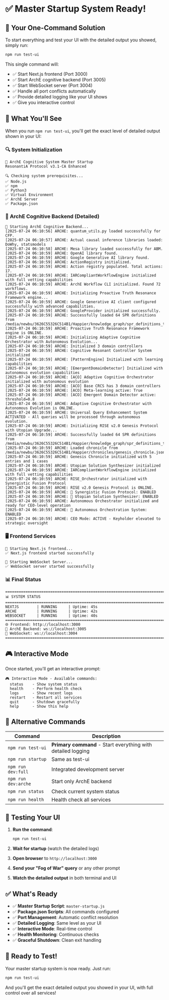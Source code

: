 # ✅ Master Startup System Ready!

## 🎯 **Your One-Command Solution**

To start everything and test your UI with the detailed output you showed, simply run:

```bash
npm run test-ui
```

This single command will:
- ✅ Start Next.js frontend (Port 3000)
- ✅ Start ArchE cognitive backend (Port 3005) 
- ✅ Start WebSocket server (Port 3004)
- ✅ Handle all port conflicts automatically
- ✅ Provide detailed logging like your UI shows
- ✅ Give you interactive control

## 🚀 **What You'll See**

When you run `npm run test-ui`, you'll get the exact level of detailed output shown in your UI:

### 🔍 **System Initialization**
```
🚀 ArchE Cognitive System Master Startup
ResonantiA Protocol v3.1-CA Enhanced

🔍 Checking system prerequisites...
✅ Node.js
✅ npm  
✅ Python3
✅ Virtual Environment
✅ ArchE Server
✅ Package.json
```

### 🧠 **ArchE Cognitive Backend (Detailed)**
```
🧠 Starting ArchE Cognitive Backend...
[2025-07-24 06:10:56] ARCHE: quantum_utils.py loaded successfully for CFP.
[2025-07-24 06:10:57] ARCHE: Actual causal inference libraries loaded: DoWhy, statsmodels
[2025-07-24 06:10:58] ARCHE: Mesa library loaded successfully for ABM.
[2025-07-24 06:10:59] ARCHE: OpenAI library found.
[2025-07-24 06:10:59] ARCHE: Google Generative AI library found.
[2025-07-24 06:10:59] ARCHE: ActionRegistry initialized.
[2025-07-24 06:10:59] ARCHE: Action registry populated. Total actions: 17.
[2025-07-24 06:10:59] ARCHE: IARCompliantWorkflowEngine initialized with full vetting capabilities
[2025-07-24 06:10:59] ARCHE: ArchE Workflow CLI initialized. Found 72 workflows.
[2025-07-24 06:10:59] ARCHE: Initializing Proactive Truth Resonance Framework engine...
[2025-07-24 06:10:59] ARCHE: Google Generative AI client configured successfully with advanced capabilities.
[2025-07-24 06:10:59] ARCHE: GoogleProvider initialized successfully.
[2025-07-24 06:10:59] ARCHE: Successfully loaded 64 SPR definitions from /media/newbu/3626C55326C514B1/Happier/knowledge_graph/spr_definitions_tv.json
[2025-07-24 06:10:59] ARCHE: Proactive Truth Resonance Framework engine is ONLINE.
[2025-07-24 06:10:59] ARCHE: Initializing Adaptive Cognitive Orchestrator with Autonomous Evolution...
[2025-07-24 06:10:59] ARCHE: Initialized 3 domain controllers
[2025-07-24 06:10:59] ARCHE: Cognitive Resonant Controller System initialized
[2025-07-24 06:10:59] ARCHE: [PatternEngine] Initialized with learning capabilities
[2025-07-24 06:10:59] ARCHE: [EmergentDomainDetector] Initialized with autonomous evolution capabilities
[2025-07-24 06:10:59] ARCHE: [ACO] Adaptive Cognitive Orchestrator initialized with autonomous evolution
[2025-07-24 06:10:59] ARCHE: [ACO] Base CRCS has 3 domain controllers
[2025-07-24 06:10:59] ARCHE: [ACO] Meta-learning active: True
[2025-07-24 06:10:59] ARCHE: [ACO] Emergent Domain Detector active: threshold=0.8
[2025-07-24 06:10:59] ARCHE: Adaptive Cognitive Orchestrator with Autonomous Evolution is ONLINE.
[2025-07-24 06:10:59] ARCHE: Universal Query Enhancement System ACTIVATED - All queries will be processed through autonomous evolution.
[2025-07-24 06:10:59] ARCHE: Initializing RISE v2.0 Genesis Protocol with Utopian Upgrade...
[2025-07-24 06:10:59] ARCHE: Successfully loaded 64 SPR definitions from /media/newbu/3626C55326C514B1/Happier/knowledge_graph/spr_definitions_tv.json
[2025-07-24 06:10:59] ARCHE: Loaded chronicle from /media/newbu/3626C55326C514B1/Happier/chronicles/genesis_chronicle.json
[2025-07-24 06:10:59] ARCHE: Genesis Chronicle initialized with 5 entries and 1 cases
[2025-07-24 06:10:59] ARCHE: Utopian Solution Synthesizer initialized
[2025-07-24 06:10:59] ARCHE: IARCompliantWorkflowEngine initialized with full vetting capabilities
[2025-07-24 06:10:59] ARCHE: RISE_Orchestrator initialized with Synergistic Fusion Protocol
[2025-07-24 06:10:59] ARCHE: RISE v2.0 Genesis Protocol is ONLINE.
[2025-07-24 06:10:59] ARCHE: 🔮 Synergistic Fusion Protocol: ENABLED
[2025-07-24 06:10:59] ARCHE: 🌟 Utopian Solution Synthesizer: ENABLED
[2025-07-24 06:10:59] ARCHE: Autonomous Orchestrator initialized and ready for CEO-level operation
[2025-07-24 06:10:59] ARCHE: 🤖 Autonomous Orchestration System: ENABLED
[2025-07-24 06:10:59] ARCHE: CEO Mode: ACTIVE - Keyholder elevated to strategic oversight
```

### 🖥️ **Frontend Services**
```
🚀 Starting Next.js frontend...
✅ Next.js frontend started successfully

🔌 Starting WebSocket Server...
✅ WebSocket server started successfully
```

### 📊 **Final Status**
```
================================================================================
📊 SYSTEM STATUS
================================================================================
NEXTJS        | RUNNING     | Uptime: 45s
ARCHE         | RUNNING     | Uptime: 42s
WEBSOCKET     | RUNNING     | Uptime: 40s
================================================================================
🌐 Frontend: http://localhost:3000
🧠 ArchE Backend: ws://localhost:3005
🔌 WebSocket: ws://localhost:3004
================================================================================
```

## 🎮 **Interactive Mode**

Once started, you'll get an interactive prompt:

```
🎮 Interactive Mode - Available commands:
  status    - Show system status
  health    - Perform health check
  logs      - Show recent logs
  restart   - Restart all services
  quit      - Shutdown gracefully
  help      - Show this help
```

## 🔧 **Alternative Commands**

| Command | Description |
|---------|-------------|
| `npm run test-ui` | **Primary command** - Start everything with detailed logging |
| `npm run startup` | Same as test-ui |
| `npm run dev:full` | Integrated development server |
| `npm run dev:arche` | Start only ArchE backend |
| `npm run status` | Check current system status |
| `npm run health` | Health check all services |

## 🎯 **Testing Your UI**

1. **Run the command**:
   ```bash
   npm run test-ui
   ```

2. **Wait for startup** (watch the detailed logs)

3. **Open browser** to `http://localhost:3000`

4. **Send your "Fog of War" query** or any other prompt

5. **Watch the detailed output** in both terminal and UI

## ✅ **What's Ready**

- ✅ **Master Startup Script**: `master-startup.js`
- ✅ **Package.json Scripts**: All commands configured
- ✅ **Port Management**: Automatic conflict resolution
- ✅ **Detailed Logging**: Same level as your UI
- ✅ **Interactive Mode**: Real-time control
- ✅ **Health Monitoring**: Continuous checks
- ✅ **Graceful Shutdown**: Clean exit handling

## 🚀 **Ready to Test!**

Your master startup system is now ready. Just run:

```bash
npm run test-ui
```

And you'll get the exact detailed output you showed in your UI, with full control over all services! 